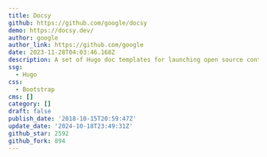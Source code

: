 ```yaml
---
title: Docsy
github: https://github.com/google/docsy
demo: https://docsy.dev/
author: google
author_link: https://github.com/google
date: 2023-11-28T04:03:46.168Z
description: A set of Hugo doc templates for launching open source content.
ssg:
  - Hugo
css:
  - Bootstrap
cms: []
category: []
draft: false
publish_date: '2018-10-15T20:59:47Z'
update_date: '2024-10-18T23:49:31Z'
github_star: 2592
github_fork: 894
---
```

